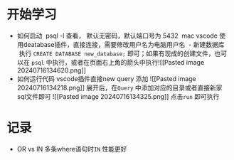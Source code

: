 # 开始学习
- 如何启动
 psql -l 查看， 默认无密码，默认端口号为 5432
 mac vscode 使用deatabase插件，直接连接，需要修改用户名为电脑用户名
 - 新建数据库
 执行 `CREATE DATABASE new_database;` 即可；如果有现成的创建文件，也可以在 `psql` 中执行，或者在页面右上角的箭头中执行![[Pasted image 20240716134620.png]]
- 如何运行代码
vscode插件直接new query 添加
![[Pasted image 20240716134218.png]]
展开后，在`Query` 中添加对应的目录或者直接新家sql文件即可
![[Pasted image 20240716134325.png]]
点击`run` 即可执行
# 记录

- OR vs IN
多条where语句时`IN` 性能更好